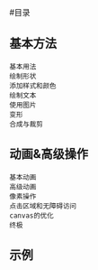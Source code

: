 #目录
## 基本方法
    基本用法
    绘制形状
    添加样式和颜色
    绘制文本
    使用图片
    变形
    合成与裁剪
## 动画&高级操作
    基本动画
    高级动画
    像素操作
    点击区域和无障碍访问
    canvas的优化
    终极
## 示例
